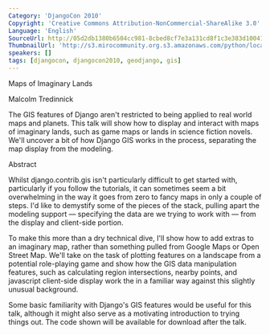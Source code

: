 ```yaml
---
Category: 'DjangoCon 2010'
Copyright: 'Creative Commons Attribution-NonCommercial-ShareAlike 3.0'
Language: 'English'
SourceUrl: http://05d2db1380b6504cc981-8cbed8cf7e3a131cd8f1c3e383d10041.r93.cf2.rackcdn.com/djangocon-2010/60_maps-of-imaginary-lands.ogv
ThumbnailUrl: 'http://s3.mirocommunity.org.s3.amazonaws.com/python/localtv/video_thumbs/1856/375x295.png'
speakers: []
tags: [djangocon, djangocon2010, geodjango, gis]
---
```

Maps of Imaginary Lands

Malcolm Tredinnick

The GIS features of Django aren't restricted to being applied to real world
maps and planets. This talk will show how to display and interact with maps of
imaginary lands, such as game maps or lands in science fiction novels. We'll
uncover a bit of how Django GIS works in the process, separating the map
display from the modeling.

Abstract

Whilst django.contrib.gis isn't particularly difficult to get started with,
particularly if you follow the tutorials, it can sometimes seem a bit
overwhelming in the way it goes from zero to fancy maps in only a couple of
steps. I'd like to demystify some of the pieces of the stack, pulling apart
the modeling support — specifying the data are we trying to work with — from
the display and client-side portion.

To make this more than a dry technical dive, I'll show how to add extras to an
imaginary map, rather than something pulled from Google Maps or Open Street
Map. We'll take on the task of plotting features on a landscape from a
potential role-playing game and show how the GIS data manipulation features,
such as calculating region intersections, nearby points, and javascript
client-side display work the in a familiar way against this slightly unusual
background.

Some basic familiarity with Django's GIS features would be useful for this
talk, although it might also serve as a motivating introduction to trying
things out. The code shown will be available for download after the talk.

